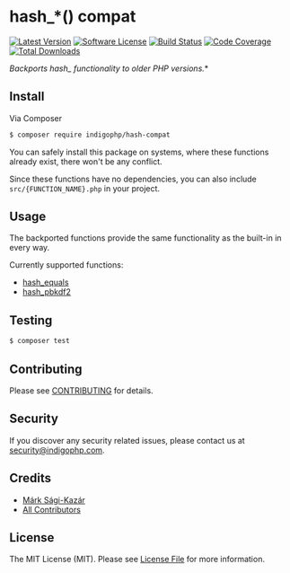 # hash_*() compat

[![Latest Version](https://img.shields.io/github/release/indigophp/hash-compat.svg?style=flat-square)](https://github.com/indigophp/hash-compat/releases)
[![Software License](https://img.shields.io/badge/license-MIT-brightgreen.svg?style=flat-square)](LICENSE)
[![Build Status](https://img.shields.io/travis/indigophp/hash-compat.svg?style=flat-square)](https://travis-ci.org/indigophp/hash-compat)
[![Code Coverage](https://img.shields.io/scrutinizer/coverage/g/indigophp/hash-compat.svg?style=flat-square)](https://scrutinizer-ci.com/g/indigophp/hash-compat)
[![Total Downloads](https://img.shields.io/packagist/dt/indigophp/hash-compat.svg?style=flat-square)](https://packagist.org/packages/indigophp/hash-compat)

**Backports hash_* functionality to older PHP versions.**


## Install

Via Composer

``` bash
$ composer require indigophp/hash-compat
```

You can safely install this package on systems, where these functions already exist, there won't be any conflict.

Since these functions have no dependencies, you can also include `src/{FUNCTION_NAME}.php` in your project.


## Usage

The backported functions provide the same functionality as the built-in in every way.

Currently supported functions:
- [hash_equals](http://php.net/manual/en/function.hash-equals.php)
- [hash_pbkdf2](http://php.net/manual/en/function.hash-pbkdf2.php)


## Testing

``` bash
$ composer test
```


## Contributing

Please see [CONTRIBUTING](CONTRIBUTING.md) for details.


## Security

If you discover any security related issues, please contact us at [security@indigophp.com](mailto:security@indigophp.com).


## Credits

- [Márk Sági-Kazár](https://github.com/sagikazarmark)
- [All Contributors](https://github.com/indigophp/hash-compat/contributors)


## License

The MIT License (MIT). Please see [License File](LICENSE) for more information.
